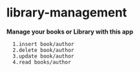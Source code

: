 # library-management

__Manage your books or Library with this app__
```
  1.insert book/author
  2.delete book/author
  3.update book/author
  4.read books/author
```
